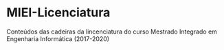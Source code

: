 # MIEI-Licenciatura
Conteúdos das cadeiras da lincenciatura do curso Mestrado Integrado em Engenharia Informática (2017-2020)
